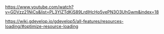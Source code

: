 https://www.youtube.com/watch?v=GDVzz21NjCs&list=PL3YlZTdKiS89LrdlHcHo5vePN3O3UhGwm&index=18

https://wiki.gdevelop.io/gdevelop5/all-features/resources-loading/#optimize-resource-loading